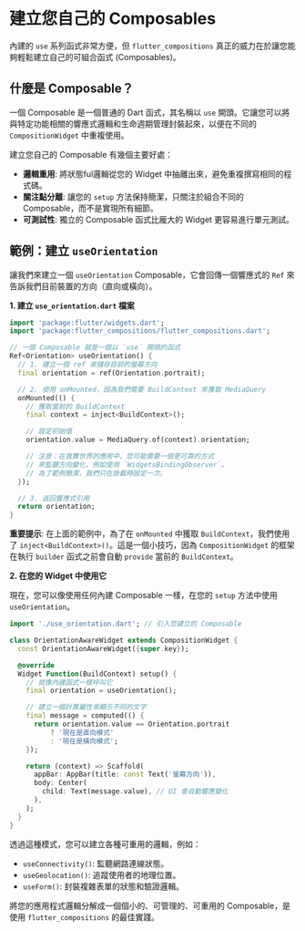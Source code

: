 # 建立您自己的 Composables

內建的 `use` 系列函式非常方便，但 `flutter_compositions` 真正的威力在於讓您能夠輕鬆建立自己的可組合函式 (Composables)。

## 什麼是 Composable？

一個 Composable 是一個普通的 Dart 函式，其名稱以 `use` 開頭。它讓您可以將與特定功能相關的響應式邏輯和生命週期管理封裝起來，以便在不同的 `CompositionWidget` 中重複使用。

建立您自己的 Composable 有幾個主要好處：

- **邏輯重用**: 將狀態ful邏輯從您的 Widget 中抽離出來，避免重複撰寫相同的程式碼。
- **關注點分離**: 讓您的 `setup` 方法保持簡潔，只關注於組合不同的 Composable，而不是實現所有細節。
- **可測試性**: 獨立的 Composable 函式比龐大的 Widget 更容易進行單元測試。

## 範例：建立 `useOrientation`

讓我們來建立一個 `useOrientation` Composable，它會回傳一個響應式的 `Ref` 來告訴我們目前裝置的方向（直向或橫向）。

**1. 建立 `use_orientation.dart` 檔案**

```dart
import 'package:flutter/widgets.dart';
import 'package:flutter_compositions/flutter_compositions.dart';

// 一個 Composable 就是一個以 `use` 開頭的函式
Ref<Orientation> useOrientation() {
  // 1. 建立一個 ref 來儲存目前的螢幕方向
  final orientation = ref(Orientation.portrait);

  // 2. 使用 onMounted，因為我們需要 BuildContext 來獲取 MediaQuery
  onMounted(() {
    // 獲取當前的 BuildContext
    final context = inject<BuildContext>();

    // 設定初始值
    orientation.value = MediaQuery.of(context).orientation;

    // 注意：在真實世界的應用中，您可能需要一個更可靠的方式
    // 來監聽方向變化，例如使用 `WidgetsBindingObserver`。
    // 為了範例簡潔，我們只在掛載時設定一次。
  });

  // 3. 返回響應式引用
  return orientation;
}
```

**重要提示**: 在上面的範例中，為了在 `onMounted` 中獲取 `BuildContext`，我們使用了 `inject<BuildContext>()`。這是一個小技巧，因為 `CompositionWidget` 的框架在執行 `builder` 函式之前會自動 `provide` 當前的 `BuildContext`。

**2. 在您的 Widget 中使用它**

現在，您可以像使用任何內建 Composable 一樣，在您的 `setup` 方法中使用 `useOrientation`。

```dart
import './use_orientation.dart'; // 引入您建立的 Composable

class OrientationAwareWidget extends CompositionWidget {
  const OrientationAwareWidget({super.key});

  @override
  Widget Function(BuildContext) setup() {
    // 就像內建函式一樣呼叫它
    final orientation = useOrientation();

    // 建立一個計算屬性來顯示不同的文字
    final message = computed(() {
      return orientation.value == Orientation.portrait
          ? '現在是直向模式'
          : '現在是橫向模式';
    });

    return (context) => Scaffold(
      appBar: AppBar(title: const Text('螢幕方向')),
      body: Center(
        child: Text(message.value), // UI 會自動響應變化
      ),
    );
  }
}
```

透過這種模式，您可以建立各種可重用的邏輯，例如：

- `useConnectivity()`: 監聽網路連線狀態。
- `useGeolocation()`: 追蹤使用者的地理位置。
- `useForm()`: 封裝複雜表單的狀態和驗證邏輯。

將您的應用程式邏輯分解成一個個小的、可管理的、可重用的 Composable，是使用 `flutter_compositions` 的最佳實踐。

